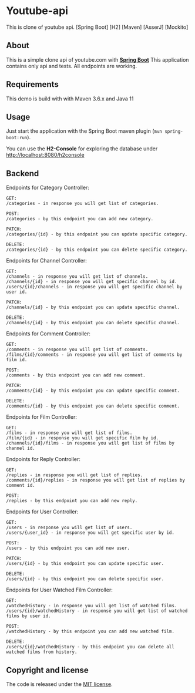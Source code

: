 # Youtube-api
This is clone of youtube api. [Spring Boot] [H2] [Maven] [AsserJ] [Mockito]

## About

This is a simple clone api of youtube.com with 
**[Spring Boot](https://spring.io/projects/spring-boot)**
This application contains only api and tests. All endpoints are working.


## Requirements
This demo is build with with Maven 3.6.x and Java 11

## Usage
Just start the application with the Spring Boot maven plugin (`mvn spring-boot:run`).

You can use the **H2-Console** for exploring the database under [http://localhost:8080/h2console](http://localhost:8080/h2console)


## Backend


Endpoints for Category Controller:
```
GET:
/categories - in response you will get list of categories.

POST: 
/categories - by this endpoint you can add new category.

PATCH:
/categories/{id} - by this endpoint you can update specific category.

DELETE:
/categories/{id} - by this endpoint you can delete specific category.
```


Endpoints for Channel Controller:
```
GET:
/channels - in response you will get list of channels.
/channels/{id} - in response you will get specific channel by id.
/users/{id}/channels - in response you will get specific channel by user id.

PATCH:
/channels/{id} - by this endpoint you can update specific channel.

DELETE:
/channels/{id} - by this endpoint you can delete specific channel.
```


Endpoints for Comment Controller:
```
GET:
/comments - in response you will get list of comments.
/films/{id}/comments - in response you will get list of comments by film id.

POST:
/comments - by this endpoint you can add new comment.

PATCH:
/comments/{id} - by this endpoint you can update specific comment.

DELETE:
/comments/{id} - by this endpoint you can delete specific comment.
```


Endpoints for Film Controller:
```
GET:
/films - in response you will get list of films.
/film/{id} - in response you will get specific film by id.
/channels/{id}/films - in response you will get list of films by channel id.
```


Endpoints for Reply Controller:
```
GET:
/replies - in response you will get list of replies.
/comments/{id}/replies - in response you will get list of replies by comment id.

POST:
/replies - by this endpoint you can add new reply.
```


Endpoints for User Controller:
```
GET:
/users - in response you will get list of users.
/users/{user_id} - in response you will get specific user by id.

POST:
/users - by this endpoint you can add new user.

PATCH:
/users/{id} - by this endpoint you can update specific user.

DELETE:
/users/{id} - by this endpoint you can delete specific user.
```


Endpoints for User Watched Film Controller:
```
GET:
/watchedHistory - in response you will get list of watched films.
/users/{id}/watchedHistory - in response you will get list of watched films by user id.

POST:
/watchedHistory - by this endpoint you can add new watched film.

DELETE:
/users/{id}/watchedHistory - by this endpoint you can delete all watched films from history.
```

## Copyright and license

The code is released under the [MIT license](LICENSE?raw=true).
